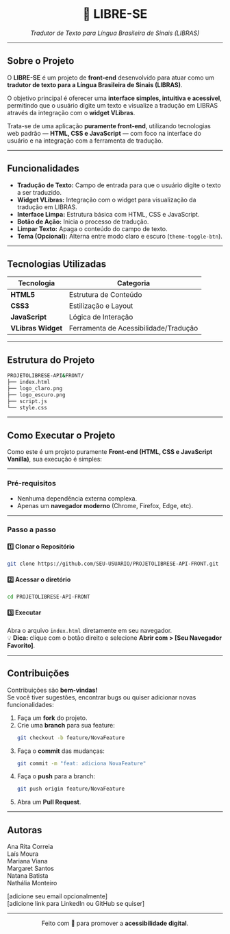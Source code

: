 <h1 align="center">🤟 LIBRE-SE</h1>

<p align="center">
  <em>Tradutor de Texto para Língua Brasileira de Sinais (LIBRAS)</em>
</p>

---

## Sobre o Projeto

O **LIBRE-SE** é um projeto de **front-end** desenvolvido para atuar como um **tradutor de texto para a Língua Brasileira de Sinais (LIBRAS)**.

O objetivo principal é oferecer uma **interface simples, intuitiva e acessível**, permitindo que o usuário digite um texto e visualize a tradução em LIBRAS através da integração com o **widget VLibras**.

Trata-se de uma aplicação **puramente front-end**, utilizando tecnologias web padrão — **HTML, CSS e JavaScript** — com foco na interface do usuário e na integração com a ferramenta de tradução.

---

## Funcionalidades

- **Tradução de Texto:** Campo de entrada para que o usuário digite o texto a ser traduzido.  
- **Widget VLibras:** Integração com o widget para visualização da tradução em LIBRAS.  
- **Interface Limpa:** Estrutura básica com HTML, CSS e JavaScript.  
- **Botão de Ação:** Inicia o processo de tradução.  
- **Limpar Texto:** Apaga o conteúdo do campo de texto.  
- **Tema (Opcional):** Alterna entre modo claro e escuro (`theme-toggle-btn`).  

---

## Tecnologias Utilizadas

| Tecnologia | Categoria |
|-------------|------------|
| **HTML5** | Estrutura de Conteúdo |
| **CSS3** | Estilização e Layout |
| **JavaScript** | Lógica de Interação |
| **VLibras Widget** | Ferramenta de Acessibilidade/Tradução |

---

## Estrutura do Projeto

```bash
PROJETOLIBRESE-API&FRONT/
├── index.html
├── logo_claro.png
├── logo_escuro.png
├── script.js
└── style.css
```

---

## Como Executar o Projeto

Como este é um projeto puramente **Front-end (HTML, CSS e JavaScript Vanilla)**, sua execução é simples:

---

### Pré-requisitos

- Nenhuma dependência externa complexa.  
- Apenas um **navegador moderno** (Chrome, Firefox, Edge, etc).

---

### Passo a passo

#### 1️⃣ Clonar o Repositório
```bash
git clone https://github.com/SEU-USUARIO/PROJETOLIBRESE-API-FRONT.git
```
#### 2️⃣ Acessar o diretório
```bash
cd PROJETOLIBRESE-API-FRONT
```
#### 3️⃣ Executar
Abra o arquivo `index.html` diretamente em seu navegador.  
💡 **Dica:** clique com o botão direito e selecione **Abrir com > [Seu Navegador Favorito]**.

---

## Contribuições

Contribuições são **bem-vindas!**  
Se você tiver sugestões, encontrar bugs ou quiser adicionar novas funcionalidades:

1. Faça um **fork** do projeto.  
2. Crie uma **branch** para sua feature:  
   ```bash
   git checkout -b feature/NovaFeature
   ```
3. Faça o **commit** das mudanças:
   ```bash
   git commit -m "feat: adiciona NovaFeature"
   ```
4. Faça o **push** para a branch:
   ```bash
   git push origin feature/NovaFeature
   ```
5. Abra um **Pull Request**.

---

## Autoras

Ana Rita Correia  
Laís Moura  
Mariana Viana  
Margaret Santos  
Natana Batista  
Nathália Monteiro  


[adicione seu email opcionalmente]  
[adicione link para LinkedIn ou GitHub se quiser]  

---

<p align="center">
  Feito com 💜 para promover a <strong>acessibilidade digital</strong>.
</p>
